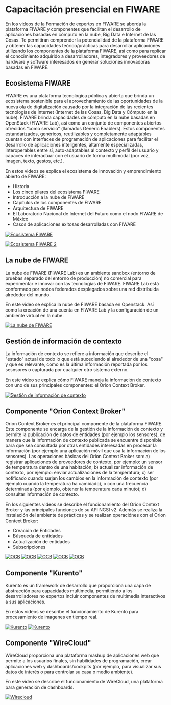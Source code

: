 # Capacitación presencial en FIWARE

En los videos de la Formación de expertos en FIWARE se aborda la plataforma FIWARE y componentes que facilitan el desarrollo de aplicaciones basadas en cómputo en la nube, Big Data e Internet de las Cosas. Te permitirán comprender la potencialidad de la plataforma FIWARE y obtener las capacidades teórico/prácticas para desarrollar aplicaciones utilizando los componentes de la plataforma FIWARE, así como para replicar el conocimiento adquirido a desarrolladores, integradores y proveedores de hardware y software interesados en generar soluciones innovadoras basadas en FIWARE.

## Ecosistema FIWARE
FIWARE es una plataforma tecnológica pública y abierta que brinda un ecosistema sostenible para el aprovechamiento de las oportunidades de la nueva ola de digitalización causado por la integración de las recientes tecnologías de Internet (Internet de las Cosas, Big Data y Cómputo en la nube). FIWARE brinda capacidades de cómputo en la nube basadas en OpenStack (FIWARE Lab), así como un conjunto de componentes abiertos ofrecidos “como servicio” (llamados Generic Enablers). Estos componentes estandarizados, genéricos, reutilizables y completamente adaptables cuentan con interfaces de programación de aplicaciones para facilitar el desarrollo de aplicaciones inteligentes, altamente especializadas, interoperables entre sí, auto-adaptables al contexto y perfil del usuario y capaces de interactuar con el usuario de forma multimodal (por voz, imagen, texto, gestos, etc.). 

En estos videos se explica el ecosistema de innovación y emprendimiento abierto de FIWARE: 
- Historia 
- Los cinco pilares del ecosistema FIWARE
- Introducción a la nube de FIWARE 
- Capítulos de los componentes de FIWARE 
- Arquitectura de FIWARE 
- El Laboratorio Nacional de Internet del Futuro como el nodo FIWARE de México
- Casos de aplicaciones exitosas desarrolladas con FIWARE 

[![Ecosistema FIWARE](./images//vc1.png)](https://youtu.be/FPcrG-35UbU)

[![Ecosistema FIWARE 2](./images//vc1-1.png)](https://youtu.be/jWL1TVEBLck)


## La nube de FIWARE
La nube de FIWARE (FIWARE Lab) es un ambiente sandbox (entorno de pruebas separado del entorno de producción) no comercial para experimentar e innovar con las tecnologías de FIWARE. FIWARE Lab está conformado por nodos federados desplegados sobre una red distribuida alrededor del mundo.

En este video se explica la nube de FIWARE basada en Openstack. Así como la creación de una cuenta en FIWARE Lab y la configuración de un ambiente virtual en la nube.

[![La nube de FIWARE](./images//vc2.png)](https://youtu.be/SN8XRVhafCQ)
 

## Gestión de información de contexto
La información de contexto se refiere a información que describe el "estado" actual de todo lo que está sucediendo al alrededor de una "cosa" y que es relevante, como es la última información reportada por los sesnsores o capturada por cualquier otro sistema externo.

En este video se explica cómo FIWARE maneja la información de contexto con uno de sus principales componentes: el Orion Context Broker.

[![Gestión de información de contexto](./images//vc3.png)](https://youtu.be/MMgdPSeiRIA)


## Componente "Orion Context Broker"
Orion Context Broker es el principal componente de la plataforma FIWARE. Este componente se encarga de la gestión de la información de contexto y permite la publicación de datos de entidades (por ejemplo los sensores), de manera que la información de contexto publicada se encuentre disponible para que sea consultada por otras entidades interesadas en procesar la información (por ejemplo una aplicación móvil que usa la información de los sensores). Las operaciones básicas del Orion Context Broker son: a) registrar aplicaciones de proveedores de contexto, por ejemplo: un sensor de temperatura dentro de una habitación; b) actualizar información de contexto, por ejemplo: enviar actualizaciones de la temperatura; c) ser notificado cuando surjan los cambios en la información de contexto (por ejemplo cuando la temperatura ha cambiado), o con una frecuencia determinada (por ejemplo, obtener la temperatura cada minuto); d) consultar información de contexto.

En los siguientes videos se describe el funcionamiento del Orion Context Broker y las principales funciones de su API NGSI v2. Además se realiza la instalación del ambiente de prácticas y se realizan operaciónes con el Orion Context Broker: 
- Creación de Entidades
- Búsqueda de entidades
- Actualización de entidades
- Subscripciones

[![OCB](./images//vc4.png)](https://youtu.be/1bKragojBsU)
[![OCB](./images//vc4-2.png)](https://youtu.be/Y_zEMHaqQ6I)
[![OCB](./images//vc4-3.png)](https://youtu.be/5WFINBXrorY)
[![OCB](./images//vc4-4.png)](https://youtu.be/MIH-s_wAjLo)
[![OCB](./images//vc4-5.png)](https://youtu.be/q5AjenLE4i0)


## Componente "Kurento"
Kurento es un framework de desarrollo que proporciona una capa de abstracción para capacidades multimedia, permitiendo a los desarrolladores no expertos incluir componentes de multimedia interactivos a sus aplicaciones.

En estos videos se describe el funcionamiento de Kurento para procesamiento de imagenes en tiempo real.

[![Kurento](./images//vc5.png)](https://youtu.be/jFJyVGkSehg)
[![Kurento](./images//vc5-1.png)](https://youtu.be/tVQ968oPMbo)


## Componente "WireCloud"
WireCloud proporciona una plataforma mashup de aplicaciones web que permite a los usuarios finales, sin habilidades de programación, crear aplicaciones web y dashboards/cockpits (por ejemplo, para visualizar sus datos de interés o para controlar su casa o medio ambiente). 

En este video se describe el funcionamiento de WireCloud, una plataforma para generación de dashboards.

[![Wirecloud](./images//vc6.png)](https://youtu.be/XAYXj88ZWT4)

